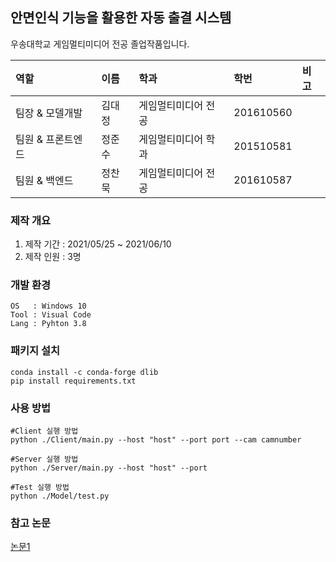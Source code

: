 ## 안면인식 기능을 활용한 자동 출결 시스템
우송대학교 게임멀티미디어 전공 졸업작품입니다.


역할|이름|학과|학번|비고
:---|:---|:---|:---|:---
팀장 & 모델개발|김대정|게임멀티미디어 전공|201610560|
팀원 & 프론트엔드|정준수|게임멀티미디어 학과|201510581|
팀원 & 백엔드|정찬묵|게임멀티미디어 전공|201610587|


### 제작 개요
1. 제작 기간 : 2021/05/25 ~ 2021/06/10
2. 제작 인원 : 3명

### 개발 환경
```
OS   : Windows 10
Tool : Visual Code
Lang : Pyhton 3.8
```

### 패키지 설치
```
conda install -c conda-forge dlib
pip install requirements.txt
```

### 사용 방법
```
#Client 실행 방법
python ./Client/main.py --host "host" --port port --cam camnumber

#Server 실행 방법
python ./Server/main.py --host "host" --port

#Test 실행 방법
python ./Model/test.py
```


### 참고 논문
[논문1](https://www.naver.com)
